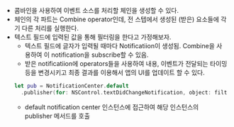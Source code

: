 - 콤바인을 사용하여 이벤트 소스를 처리할 체인을 생성할 수 있다.
- 체인의 각 파트는 Combine operator인데, 전 스텝에서 생성된 (받은) 요소들에 각기 다른 처리를 실행한다.
- 텍스트 필드에 입력된 값을 통해 필터링을 한다고 가정해보자.
  - 텍스트 필드에 글자가 입력될 때마다 Notificatiion이 생성됨. Combine을 사용하여 이 notification을 subscribe할 수 있음.
  - 받은 notificatiion에 operators들을 사용하여 내용, 이벤트가 전달되는 타이밍등을 변경시키고 최종 결과를 이용해서 앱의 UI를 업데이트 할 수 있다.
  ```swift
  let pub = NotificationCenter.default 
    .publisher(for: NSControl.textDidChangeNotification, object: filterField)
  ```
  - default notification center 인스턴스에 접근하여 해당 인스턴스의 publisher 메서드를 호출
